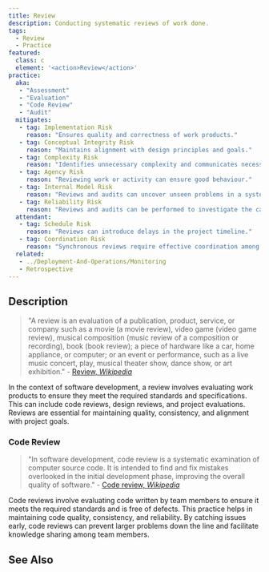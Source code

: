 ```yaml
---
title: Review
description: Conducting systematic reviews of work done.
tags: 
  - Review
  - Practice
featured: 
  class: c
  element: '<action>Review</action>'
practice:
  aka: 
   - "Assessment"
   - "Evaluation"
   - "Code Review"
   - "Audit"
  mitigates:
   - tag: Implementation Risk
     reason: "Ensures quality and correctness of work products."
   - tag: Conceptual Integrity Risk
     reason: "Maintains alignment with design principles and goals."
   - tag: Complexity Risk
     reason: "Identifies unnecessary complexity and communicates necessary complexity to the rest of the team."
   - tag: Agency Risk
     reason: "Reviewing work or activity can ensure good behaviour."
   - tag: Internal Model Risk
     reason: "Reviews and audits can uncover unseen problems in a system."
   - tag: Reliability Risk
     reason: "Reviews and audits can be performed to investigate the causes of unreliability in a system."
  attendant:
   - tag: Schedule Risk
     reason: "Reviews can introduce delays in the project timeline."
   - tag: Coordination Risk
     reason: "Synchronous reviews require effective coordination among team members."
  related:
   - ../Deployment-And-Operations/Monitoring
   - Retrospective
---
```


<PracticeIntro details={frontMatter} /> 

## Description

> "A review is an evaluation of a publication, product, service, or company such as a movie (a movie review), video game (video game review), musical composition (music review of a composition or recording), book (book review); a piece of hardware like a car, home appliance, or computer; or an event or performance, such as a live music concert, play, musical theater show, dance show, or art exhibition." - [Review, _Wikipedia_](https://en.wikipedia.org/wiki/Review)

In the context of software development, a review involves evaluating work products to ensure they meet the required standards and specifications. This can include code reviews, design reviews, and project evaluations. Reviews are essential for maintaining quality, consistency, and alignment with project goals.

### Code Review

> "In software development, code review is a systematic examination of computer source code. It is intended to find and fix mistakes overlooked in the initial development phase, improving the overall quality of software." - [Code review, _Wikipedia_](https://en.wikipedia.org/wiki/Code_review)

Code reviews involve evaluating code written by team members to ensure it meets the required standards and is free of defects. This practice helps in maintaining code quality, consistency, and reliability. By catching issues early, code reviews can prevent larger problems down the line and facilitate knowledge sharing among team members.


## See Also

<TagList tag="Review" />

